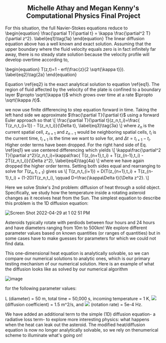## <center> Michelle Athay and Megan Kenny's Computational Physics Final Project

For this situation, the full Navier-Stokes equations reduce to
\begin{equation}
    \frac{\partial T}{\partial t} = \kappa \frac{\partial^2 T}{\partial z^2}. \label{eq1}\tag{1a}
\end{equation}
The linear diffusion equation above has a well known and exact solution. Assuming that the upper boundary where the fluid velocity equals zero is in fact infinitely far away, there is no steady state solution because the velocity profile will develop overtime according to,

\begin{equation}
    T(z,t)=1 - erf(\frac{z}{2 \sqrt{\kappa t}}). \label{eq2}\tag{2a}
\end{equation}

Equation \ref{eq2} is the exact analytical solution to equation \ref{eq1}. The region of fluid affected by the velocity of the plate is confined to a boundary layer $\propto \sqrt{\kappa t}$ which grows over time at a rate $\propto \sqrt{\kappa /t}$. 

we now use finite differencing to step equation  forward in time. Taking the left hand side we approximate $\frac{\partial T}{\partial t}$ using a forward Euler approach so that
\\[
\frac{\partial T}{\partial t}(z_n,t_i)=\frac{ T(z_n,t_{i+1}) - T(z_n,t_i)}{\Delta t}, \label{eq3}\tag{3a}
\\]
where $z_n$ is the current spatial cell, $z_{n+1}$ and $z_{n-1}$ would be neighboring spatial cells, $t_i$ is the current time, $t_{i+1}$ is the time we want to solve for, and $\Delta t = t_{i+1} - t_i$. Higher order terms have been dropped. 
For the right hand side of Eq. \ref{eq1}  we use centered differencing which yields
\\[
\kappa\frac{\partial^2 T}{\partial z^2}(z_n,t_i)=\kappa\frac{ T(z_{n+1},t_i) + T(z_{n-1},t_i) - 2T(z_n,t_i)}{\Delta z^2},    \label{eq4}\tag{4a} 
\\] 
where we have again dropped the higher order terms. Setting both sides equal and rearranging to solve for $T(z_n,t_{i+1})$ gives us
\\[
  T(z_n,t_{i+1}) = D(T(z_{n+1},t_i) + T(z_{n-1},t_i) + (1-2D)T(z_n,t_i), \qquad D=\frac{\kappa\Delta t}{\Delta z^2}.
\\]

  Here we solve Stoke's 2nd problem: diffusion of heat through a solid object. Specifically, we study how the temperature inside a rotating asteroid changes as it receives heat from the Sun. The simplest equation to describe this problem is the 1D diffusion equation:
 
  
![Screen Shot 2022-04-29 at 1 02 51 PM](https://user-images.githubusercontent.com/70778637/166009685-9d6fa15b-c445-4053-821b-a31024d33d66.png)

Asteroids typically rotate with perdiods between four hours and 24 hours and have diameters ranging from 10m to 500km! We explore different parameter values based on known quantities (or ranges of quantities) but in some cases have to make  guesses for parameters for which we could not find data. 
  
This one-dimensional heat equation is analytically solvable, so we can compare our numerical solutions to analytic ones, which is our primary testing mechanism of our numerical solution. Here is an example of what the diffusion looks like as solved by our numerical algorithm
  
![image](https://user-images.githubusercontent.com/70778637/166007559-bdb98aab-229a-4e19-9c44-7cb6c411be21.png)

for the following parameter values:
  
L (diameter) = 50 m, total time = 50,000 s, incoming temperature = 1 K, <img src="https://render.githubusercontent.com/render/math?math=\kappa"> (diffusion coefficient) = 1.5 m^2/s, and <img src="https://render.githubusercontent.com/render/math?math=\omega"> (rotation rate) = 5e-4 Hz.
  
We have added an additional term to the simple (1D) diffusion equation- a radiative loss term- to explore more interesting physics: what happens when the heat can leak out the asteroid. The modified heat/diffusion equation is now no longer analytically solvable, so we rely on thenumerical scheme to illuminate what's going on! 
  
  
  

